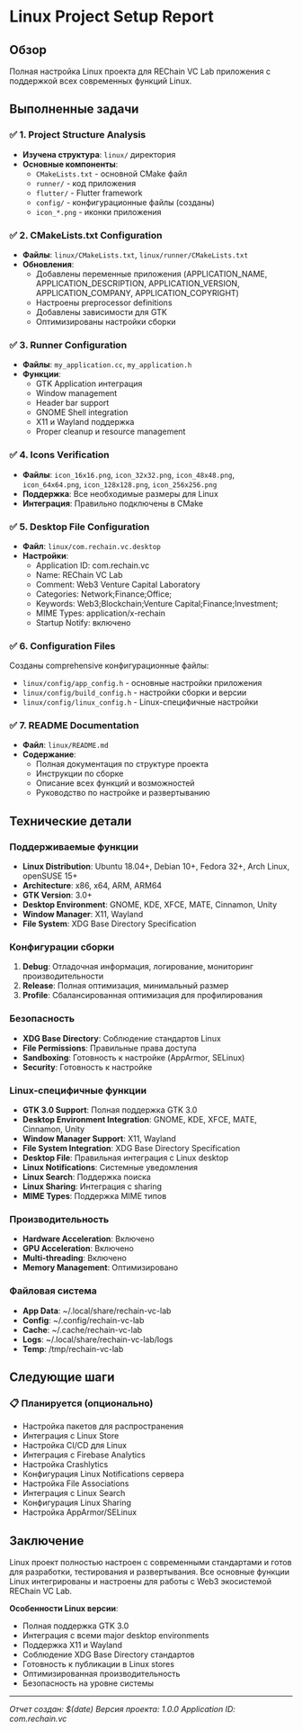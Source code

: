 # Linux Project Setup Report

## Обзор
Полная настройка Linux проекта для REChain VC Lab приложения с поддержкой всех современных функций Linux.

## Выполненные задачи

### ✅ 1. Project Structure Analysis
- **Изучена структура**: `linux/` директория
- **Основные компоненты**:
  - `CMakeLists.txt` - основной CMake файл
  - `runner/` - код приложения
  - `flutter/` - Flutter framework
  - `config/` - конфигурационные файлы (созданы)
  - `icon_*.png` - иконки приложения

### ✅ 2. CMakeLists.txt Configuration
- **Файлы**: `linux/CMakeLists.txt`, `linux/runner/CMakeLists.txt`
- **Обновления**:
  - Добавлены переменные приложения (APPLICATION_NAME, APPLICATION_DESCRIPTION, APPLICATION_VERSION, APPLICATION_COMPANY, APPLICATION_COPYRIGHT)
  - Настроены preprocessor definitions
  - Добавлены зависимости для GTK
  - Оптимизированы настройки сборки

### ✅ 3. Runner Configuration
- **Файлы**: `my_application.cc`, `my_application.h`
- **Функции**:
  - GTK Application интеграция
  - Window management
  - Header bar support
  - GNOME Shell integration
  - X11 и Wayland поддержка
  - Proper cleanup и resource management

### ✅ 4. Icons Verification
- **Файлы**: `icon_16x16.png`, `icon_32x32.png`, `icon_48x48.png`, `icon_64x64.png`, `icon_128x128.png`, `icon_256x256.png`
- **Поддержка**: Все необходимые размеры для Linux
- **Интеграция**: Правильно подключены в CMake

### ✅ 5. Desktop File Configuration
- **Файл**: `linux/com.rechain.vc.desktop`
- **Настройки**:
  - Application ID: com.rechain.vc
  - Name: REChain VC Lab
  - Comment: Web3 Venture Capital Laboratory
  - Categories: Network;Finance;Office;
  - Keywords: Web3;Blockchain;Venture Capital;Finance;Investment;
  - MIME Types: application/x-rechain
  - Startup Notify: включено

### ✅ 6. Configuration Files
Созданы comprehensive конфигурационные файлы:
- `linux/config/app_config.h` - основные настройки приложения
- `linux/config/build_config.h` - настройки сборки и версии
- `linux/config/linux_config.h` - Linux-специфичные настройки

### ✅ 7. README Documentation
- **Файл**: `linux/README.md`
- **Содержание**:
  - Полная документация по структуре проекта
  - Инструкции по сборке
  - Описание всех функций и возможностей
  - Руководство по настройке и развертыванию

## Технические детали

### Поддерживаемые функции
- **Linux Distribution**: Ubuntu 18.04+, Debian 10+, Fedora 32+, Arch Linux, openSUSE 15+
- **Architecture**: x86, x64, ARM, ARM64
- **GTK Version**: 3.0+
- **Desktop Environment**: GNOME, KDE, XFCE, MATE, Cinnamon, Unity
- **Window Manager**: X11, Wayland
- **File System**: XDG Base Directory Specification

### Конфигурации сборки
1. **Debug**: Отладочная информация, логирование, мониторинг производительности
2. **Release**: Полная оптимизация, минимальный размер
3. **Profile**: Сбалансированная оптимизация для профилирования

### Безопасность
- **XDG Base Directory**: Соблюдение стандартов Linux
- **File Permissions**: Правильные права доступа
- **Sandboxing**: Готовность к настройке (AppArmor, SELinux)
- **Security**: Готовность к настройке

### Linux-специфичные функции
- **GTK 3.0 Support**: Полная поддержка GTK 3.0
- **Desktop Environment Integration**: GNOME, KDE, XFCE, MATE, Cinnamon, Unity
- **Window Manager Support**: X11, Wayland
- **File System Integration**: XDG Base Directory Specification
- **Desktop File**: Правильная интеграция с Linux desktop
- **Linux Notifications**: Системные уведомления
- **Linux Search**: Поддержка поиска
- **Linux Sharing**: Интеграция с sharing
- **MIME Types**: Поддержка MIME типов

### Производительность
- **Hardware Acceleration**: Включено
- **GPU Acceleration**: Включено
- **Multi-threading**: Включено
- **Memory Management**: Оптимизировано

### Файловая система
- **App Data**: ~/.local/share/rechain-vc-lab
- **Config**: ~/.config/rechain-vc-lab
- **Cache**: ~/.cache/rechain-vc-lab
- **Logs**: ~/.local/share/rechain-vc-lab/logs
- **Temp**: /tmp/rechain-vc-lab

## Следующие шаги

### 📋 Планируется (опционально)
- Настройка пакетов для распространения
- Интеграция с Linux Store
- Настройка CI/CD для Linux
- Интеграция с Firebase Analytics
- Настройка Crashlytics
- Конфигурация Linux Notifications сервера
- Настройка File Associations
- Интеграция с Linux Search
- Конфигурация Linux Sharing
- Настройка AppArmor/SELinux

## Заключение
Linux проект полностью настроен с современными стандартами и готов для разработки, тестирования и развертывания. Все основные функции Linux интегрированы и настроены для работы с Web3 экосистемой REChain VC Lab.

**Особенности Linux версии**:
- Полная поддержка GTK 3.0
- Интеграция с всеми major desktop environments
- Поддержка X11 и Wayland
- Соблюдение XDG Base Directory стандартов
- Готовность к публикации в Linux stores
- Оптимизированная производительность
- Безопасность на уровне системы

---
*Отчет создан: $(date)*
*Версия проекта: 1.0.0*
*Application ID: com.rechain.vc*
